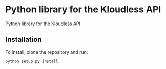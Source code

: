 Python library for the Kloudless API
=====================================

Python library for the [Kloudless API](https://developers.kloudless.com)

## Installation

To install, clone the repository and run:

```bash
python setup.py install
```

